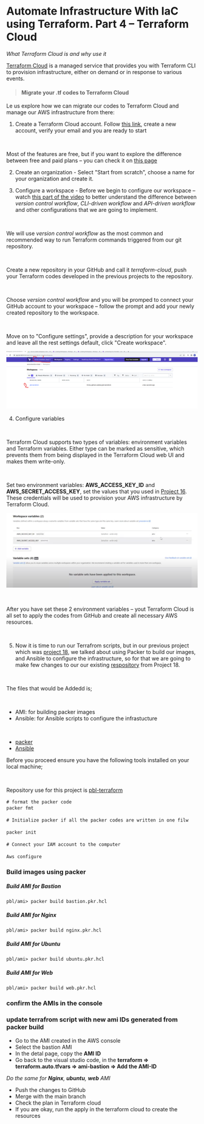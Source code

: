 # Automate Infrastructure With IaC using Terraform. Part 4 – Terraform Cloud

_What Terraform Cloud is and why use it_

[Terraform Cloud](https://cloud.hashicorp.com/products/terraform) is a managed service that provides you with Terraform CLI to provision infrastructure, either on demand or in response to various events.

> #### Migrate your .tf codes to Terraform Cloud
Le us explore how we can migrate our codes to Terraform Cloud and manage our AWS infrastructure from there:

1. Create a Terraform Cloud account. Follow [this link](https://app.terraform.io/signup/account), create a new account, verify your email and you are ready to start
<br>

Most of the features are free, but if you want to explore the difference between free and paid plans – you can check it on [this page](https://www.hashicorp.com/products/terraform/pricing)

2. Create an organization - Select "Start from scratch", choose a name for your organization and create it.

3. Configure a workspace - Before we begin to configure our workspace – watch [this part of the video](https://www.youtube.com/watch?v=m3PlM4erixY&t=287s) to better understand the difference between _version control workflow_, _CLI-driven workflow_ and _API-driven workflow_ and other configurations that we are going to implement.

<br>

We will use _version control workflow_ as the most common and recommended way to run Terraform commands triggered from our git repository.

<br>

Create a new repository in your GitHub and call it _terraform-cloud_, push your Terraform codes developed in the previous projects to the repository.

<br>

Choose _version control workflow_ and you will be promped to connect your GitHub account to your workspace – follow the prompt and add your newly created repository to the workspace.

<br>

Move on to "Configure settings", provide a description for your workspace and leave all the rest settings default, click "Create workspace".

![](images/project19/terraform-cloud.png)

4. Configure variables

<br>

Terraform Cloud supports two types of variables: environment variables and Terraform variables. Either type can be marked as sensitive, which prevents them from being displayed in the Terraform Cloud web UI and makes them write-only.

<br>

Set two environment variables: **AWS_ACCESS_KEY_ID** and **AWS_SECRET_ACCESS_KEY**, set the values that you used in [Project 16](https://readthedocs.com/cas/login?service=https%3A%2F%2Fexpert-pbl.darey.io%2Fen%2Flatest%2Fproject16.html%3Fnext%3Dhttps%253A%252F%252Fexpert-pbl.darey.io%252Fen%252Flatest%252Fproject16.html). These credentials will be used to provision your AWS infrastructure by Terraform Cloud.

![](images/project19/env.png)

<br>

After you have set these 2 environment variables – yout Terraform Cloud is all set to apply the codes from GitHub and create all necessary AWS resources.

<br>

5. Now it is time to run our Terrafrom scripts, but in our previous project which was [project 18](https://www.darey.io/docs/automate-infrastructure-with-iac-using-terraform-part-3-refactoring/), we talked about using Packer to build our images, and Ansible to configure the infrastructure, so for that we are going to make few changes to our our existing [respository](https://github.com/darey-devops/PBL-project-18) from Project 18.

<br>

The files that would be Addedd is;

<br>

- AMI: for building packer images
- Ansible: for Ansible scripts to configure the infrastucture

<br>

- [packer](https://learn.hashicorp.com/tutorials/packer/get-started-install-cli)
- [Ansible](https://docs.ansible.com/ansible/latest/installation_guide/intro_installation.html)

Before you proceed ensure you have the following tools installed on your local machine;

<br>

Repository use for this project is [pbl-terraform](https://github.com/Emmy-github-webdev/pbl-terraform/tree/prj-19/PBL)

```
# format the packer code
packer fmt

# Initialize packer if all the packer codes are written in one filw

packer init

# Connect your IAM account to the computer

Aws configure
```

### Build images using packer

##### Build AMI for Bastion



```
pbl/ami> packer build bastion.pkr.hcl

```

##### Build AMI for Nginx



```
pbl/ami> packer build nginx.pkr.hcl

```

##### Build AMI for Ubuntu



```
pbl/ami> packer build ubuntu.pkr.hcl

```

##### Build AMI for Web



```
pbl/ami> packer build web.pkr.hcl

```

### confirm the AMIs in the console

### update terrafrom script with new ami IDs generated from packer build
- Go to the AMI created in the AWS console
- Select the bastion AMI
- In the detal page, copy the **AMI ID**
- Go back to the visual studio code, in the **terraform => terraform.auto.tfvars => ami-bastion => Add the AMI-ID**

_Do the same for **Nginx**, **ubuntu**, **web** AMI_

- Push the changes to GitHub
- Merge with the main branch
- Check the plan in Terraform cloud
- If you are okay, run the apply in the terraform cloud to create the resources